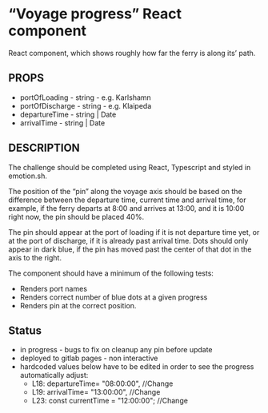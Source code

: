 # “Voyage progress” React component
React component, which shows roughly how far the ferry is along its’ path.

## PROPS
- portOfLoading - string - e.g. Karlshamn
- portOfDischarge - string - e.g. Klaipeda
- departureTime - string | Date
- arrivalTime - string | Date

## DESCRIPTION
The challenge should be completed using React, Typescript and styled in emotion.sh.

The position of the “pin” along the voyage axis should be based on the difference between the departure time, current time and arrival time, for example, if the ferry departs at 8:00 and arrives at 13:00, and it is 10:00 right now, the pin should be placed 40%.

The pin should appear at the port of loading if it is not departure time yet, or at the port of discharge, if it is already past arrival time. Dots should only appear in dark blue, if the pin has moved past the center of that dot in the axis to the right.

The component should have a minimum of the following tests:
- Renders port names
- Renders correct number of blue dots at a given progress
- Renders pin at the correct position.

## Status
- in progress - bugs to fix on cleanup any pin before update
- deployed to gitlab pages - non interactive
- hardcoded values below have to be edited in order to see the progress automatically adjust:
    - L18:     departureTime= "08:00:00", //Change
    - L19:     arrivalTime= "13:00:00", //Change
    - L23:     const currentTime = "12:00:00"; //Change 